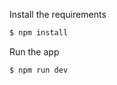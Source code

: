 Install the requirements

   ```bash
   $ npm install
   ```

Run the app

   ```bash
   $ npm run dev
   ```


